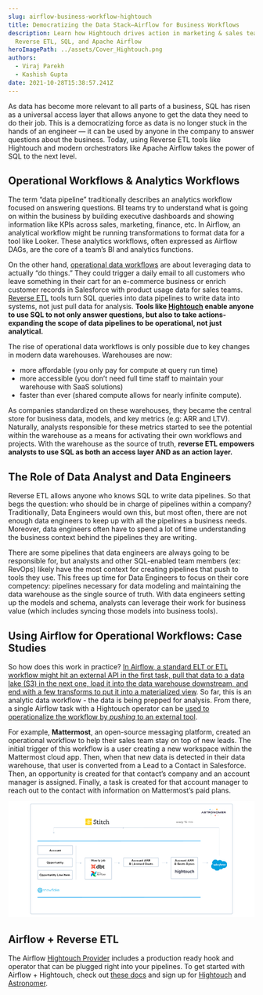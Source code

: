 ```yaml
---
slug: airflow-business-workflow-hightouch
title: Democratizing the Data Stack—Airflow for Business Workflows
description: Learn how Hightouch drives action in marketing & sales teams with
  Reverse ETL, SQL, and Apache Airflow
heroImagePath: ../assets/Cover_Hightouch.png
authors:
  - Viraj Parekh
  - Kashish Gupta
date: 2021-10-28T15:38:57.241Z
---
```

As data has become more relevant to all parts of a business, SQL has risen as a universal access layer that allows anyone to get the data they need to do their job. This is a democratizing force as data is no longer stuck in the hands of an engineer — it can be used by anyone in the company to answer questions about the business. Today, using Reverse ETL tools like Hightouch and modern orchestrators like Apache Airflow takes the power of SQL to the next level.

## Operational Workflows & Analytics Workflows

The term “data pipeline” traditionally describes an analytics workflow focused on answering questions. BI teams try to understand what is going on within the business by building executive dashboards and showing information like KPIs across sales, marketing, finance, etc. In Airflow, an analytical workflow might be running transformations to format data for a tool like Looker. These analytics workflows, often expressed as Airflow DAGs, are the core of a team’s BI and analytics functions.

On the other hand, [operational data workflows](https://hightouch.io/blog/what-is-operational-analytics/) are about leveraging data to actually “do things.” They could trigger a daily email to all customers who leave something in their cart for an e-commerce business or enrich customer records in Salesforce with product usage data for sales teams. [Reverse ETL](https://hightouch.io/blog/reverse-etl) tools turn SQL queries into data pipelines to write data into systems, not just pull data for analysis. **Tools like [Hightouch](https://hightouch.io/) enable anyone to use SQL to not only answer questions, but also to take actions- expanding the scope of data pipelines to be operational, not just analytical.**

The rise of operational data workflows is only possible due to key changes in modern data warehouses. Warehouses are now:

* more affordable (you only pay for compute at query run time)
* more accessible (you don’t need full time staff to maintain your warehouse with SaaS solutions)
* faster than ever (shared compute allows for nearly infinite compute).

As companies standardized on these warehouses, they became the central store for business data, models, and key metrics (e.g: ARR and LTV). Naturally, analysts responsible for these metrics started to see the potential within the warehouse as a means for activating their own workflows and projects. With the warehouse as the source of truth, **reverse ETL empowers analysts to use SQL as both an access layer AND as an action layer.**

## The Role of Data Analyst and Data Engineers

Reverse ETL allows anyone who knows SQL to write data pipelines. So that begs the question: who should be in charge of pipelines within a company? Traditionally, Data Engineers would own this, but most often, there are not enough data engineers to keep up with all the pipelines a business needs. Moreover, data engineers often have to spend a lot of time understanding the business context behind the pipelines they are writing.

There are some pipelines that data engineers are always going to be responsible for, but analysts and other SQL-enabled team members (ex: RevOps) likely have the most context for creating pipelines that push to tools they use. This frees up time for Data Engineers to focus on their core competency: pipelines necessary for data modeling and maintaining the data warehouse as the single source of truth. With data engineers setting up the models and schema, analysts can leverage their work for business value (which includes syncing those models into business tools).

## Using Airflow for Operational Workflows: Case Studies

So how does this work in practice? [In Airflow, a standard ELT or ETL workflow might hit an external API in the first task, pull that data to a data lake (S3) in the next one, load it into the data warehouse downstream, and end with a few transforms to put it into a materialized view](https://registry.astronomer.io/dags/modern-elt-salesforce-to-snowflake). So far, this is an analytic data workflow - the data is being prepped for analysis. From there, a single Airflow task with a Hightouch operator can be [used to operationalize the workflow by *pushing* to an external tool](https://registry.astronomer.io/dags/modern-elt-salesforce-to-snowflake-hightouch).

For example, **Mattermost**, an open-source messaging platform, created an operational
workflow to help their sales team stay on top of new leads. The initial trigger of this workflow is a user creating a new workspace within the Mattermost cloud app. Then, when that new data is detected in their data warehouse, that user is converted from a Lead to a Contact in Salesforce. Then, an opportunity is created for that contact’s company and an account manager is assigned. Finally, a task is created for that account manager to reach out to the contact with information on Mattermost’s paid plans.

![Airflow DBT Stich Salesforce Hightouch](../assets/astro_blog_11032021.png)

## Airflow + Reverse ETL

The Airflow [Hightouch Provider](https://registry.astronomer.io/providers/hightouch) includes a production ready hook and operator that can be plugged right into your pipelines. To get started with Airflow + Hightouch, check out [these docs](https://hightouch.io/docs/integrations/airflow/) and sign up for [Hightouch](https://hightouch.io/) and [Astronomer](https://www.astronomer.io/get-astronomer/).